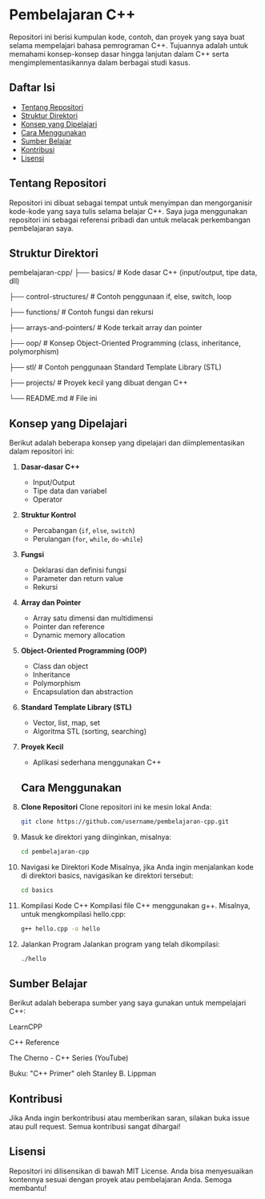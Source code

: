 # Pembelajaran C++

Repositori ini berisi kumpulan kode, contoh, dan proyek yang saya buat selama mempelajari bahasa pemrograman C++. Tujuannya adalah untuk memahami konsep-konsep dasar hingga lanjutan dalam C++ serta mengimplementasikannya dalam berbagai studi kasus.

## Daftar Isi

- [Tentang Repositori](#tentang-repositori)
- [Struktur Direktori](#struktur-direktori)
- [Konsep yang Dipelajari](#konsep-yang-dipelajari)
- [Cara Menggunakan](#cara-menggunakan)
- [Sumber Belajar](#sumber-belajar)
- [Kontribusi](#kontribusi)
- [Lisensi](#lisensi)

## Tentang Repositori
Repositori ini dibuat sebagai tempat untuk menyimpan dan mengorganisir kode-kode yang saya tulis selama belajar C++. Saya juga menggunakan repositori ini sebagai referensi pribadi dan untuk melacak perkembangan pembelajaran saya.

## Struktur Direktori

pembelajaran-cpp/
├── basics/ # Kode dasar C++ (input/output, tipe data, dll)

├── control-structures/ # Contoh penggunaan if, else, switch, loop

├── functions/ # Contoh fungsi dan rekursi

├── arrays-and-pointers/ # Kode terkait array dan pointer

├── oop/ # Konsep Object-Oriented Programming (class, inheritance, polymorphism) 

├── stl/ # Contoh penggunaan Standard Template Library (STL)

├── projects/ # Proyek kecil yang dibuat dengan C++

└── README.md # File ini

## Konsep yang Dipelajari
Berikut adalah beberapa konsep yang dipelajari dan diimplementasikan dalam repositori ini:

1. **Dasar-dasar C++**
   - Input/Output
   - Tipe data dan variabel
   - Operator

2. **Struktur Kontrol**
   - Percabangan (`if`, `else`, `switch`)
   - Perulangan (`for`, `while`, `do-while`)

3. **Fungsi**
   - Deklarasi dan definisi fungsi
   - Parameter dan return value
   - Rekursi

4. **Array dan Pointer**
   - Array satu dimensi dan multidimensi
   - Pointer dan reference
   - Dynamic memory allocation

5. **Object-Oriented Programming (OOP)**
   - Class dan object
   - Inheritance
   - Polymorphism
   - Encapsulation dan abstraction

6. **Standard Template Library (STL)**
   - Vector, list, map, set
   - Algoritma STL (sorting, searching)

7. **Proyek Kecil**
   - Aplikasi sederhana menggunakan C++

  
   ## Cara Menggunakan

1. **Clone Repositori**
   Clone repositori ini ke mesin lokal Anda:
   ```bash
   git clone https://github.com/username/pembelajaran-cpp.git
2. Masuk ke direktori yang diinginkan, misalnya:
   ```bash
   cd pembelajaran-cpp
3. Navigasi ke Direktori Kode
   Misalnya, jika Anda ingin menjalankan kode di direktori basics, navigasikan ke direktori 
   tersebut:
   ```bash
   cd basics
4. Kompilasi Kode C++
   Kompilasi file C++ menggunakan g++. Misalnya, untuk mengkompilasi hello.cpp:
   ```bash
   g++ hello.cpp -o hello
5. Jalankan Program
   Jalankan program yang telah dikompilasi:
   ```bash
   ./hello


## Sumber Belajar
Berikut adalah beberapa sumber yang saya gunakan untuk mempelajari C++:

LearnCPP

C++ Reference

The Cherno - C++ Series (YouTube)

Buku: "C++ Primer" oleh Stanley B. Lippman

## Kontribusi
Jika Anda ingin berkontribusi atau memberikan saran, silakan buka issue atau pull request. Semua kontribusi sangat dihargai!

## Lisensi
Repositori ini dilisensikan di bawah MIT License.
Anda bisa menyesuaikan kontennya sesuai dengan proyek atau pembelajaran Anda. Semoga membantu!
